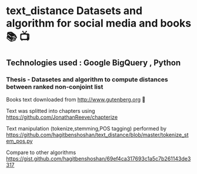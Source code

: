 # text_distance Datasets and algorithm for social media and books :books:  :tv:

## Technologies used :  Google BigQuery , Python
                     
### Thesis - Datasetes and algorithm to compute distances between ranked non-conjoint list 

Books text downloaded from http://www.gutenberg.org :blue_book:

Text was splitted into chapters using https://github.com/JonathanReeve/chapterize

Text manipulation (tokenize,stemming,POS tagging) performed by https://github.com/hagitbenshoshan/text_distance/blob/master/tokenize_stem_pos.py

Compare to other algorithms https://gist.github.com/hagitbenshoshan/69ef4ca317693c1a5c7b261143de3317
